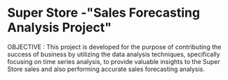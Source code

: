 # Super Store -"Sales Forecasting Analysis Project"                                                                                                                 
OBJECTIVE : This project is developed for the purpose of contributing the success of business by utilizing the data analysis techniques, specifically focusing on time series analysis, to provide valuable insights to the Super Store sales and also performing accurate sales forecasting analysis.
